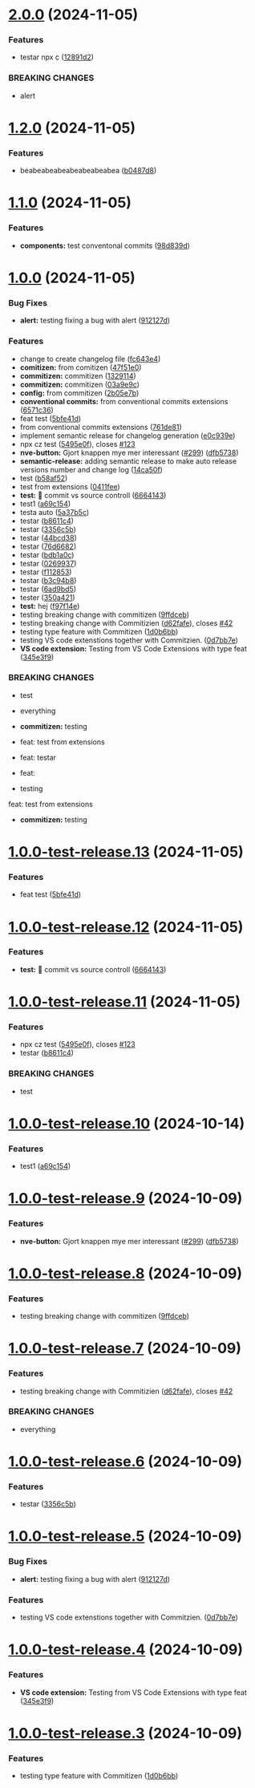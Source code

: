 # [2.0.0](https://github.com/NVE/Designsystem/compare/v1.2.0...v2.0.0) (2024-11-05)


### Features

* testar npx c ([12891d2](https://github.com/NVE/Designsystem/commit/12891d2b0ba85a3fc11a3e9aaeb2406b7e677cee))


### BREAKING CHANGES

* alert

# [1.2.0](https://github.com/NVE/Designsystem/compare/v1.1.0...v1.2.0) (2024-11-05)


### Features

* beabeabeabeabeabeabeabea ([b0487d8](https://github.com/NVE/Designsystem/commit/b0487d89ade9d919ee39f0abe7a2e67bab79fe06))

# [1.1.0](https://github.com/NVE/Designsystem/compare/v1.0.0...v1.1.0) (2024-11-05)


### Features

* **components:** test conventonal commits ([98d839d](https://github.com/NVE/Designsystem/commit/98d839d50083dccafad77de3f478e5b556c451b7))

# [1.0.0](https://github.com/NVE/Designsystem/compare/v0.2.13...v1.0.0) (2024-11-05)


### Bug Fixes

* **alert:** testing fixing a bug with alert ([912127d](https://github.com/NVE/Designsystem/commit/912127da53006d7b72e64c2201cc83f1c1d8efe4))


### Features

* change to create changelog file ([fc643e4](https://github.com/NVE/Designsystem/commit/fc643e4792461c60dd536ce1d73edba850fb6756))
* **comitizen:** from comitizen ([47f51e0](https://github.com/NVE/Designsystem/commit/47f51e03efd9ffacc8f44671f58ec08c11ce379a))
* **commitizen:** commitizen ([1329114](https://github.com/NVE/Designsystem/commit/132911453665af13ad187c3bbb24da8cc417eb90))
* **commitizen:** commitizen ([03a9e9c](https://github.com/NVE/Designsystem/commit/03a9e9cf5f050712fa2c10e55bb3cda20d947f13))
* **config:** from commitizen ([2b05e7b](https://github.com/NVE/Designsystem/commit/2b05e7b880f1bb1675d6fb1d4343676ccd57684e))
* **conventional commits:** from conventional commits extensions ([6571c36](https://github.com/NVE/Designsystem/commit/6571c36c915d11830aae59de68028e8524394f04))
* feat test ([5bfe41d](https://github.com/NVE/Designsystem/commit/5bfe41d42bf8c2fc1cf9bb6059a3e4befd2c2f9a))
* from conventional commits extensions ([761de81](https://github.com/NVE/Designsystem/commit/761de81755205c72387d8a12d7a0a0050f81d9ab))
* implement semantic release for changelog generation ([e0c939e](https://github.com/NVE/Designsystem/commit/e0c939e49e22b0295f19b9b98b2593185ac65a69))
* npx cz test ([5495e0f](https://github.com/NVE/Designsystem/commit/5495e0fd405a26a8e0d3fcc9d73d19b680a3546c)), closes [#123](https://github.com/NVE/Designsystem/issues/123)
* **nve-button:** Gjort knappen mye mer interessant ([#299](https://github.com/NVE/Designsystem/issues/299)) ([dfb5738](https://github.com/NVE/Designsystem/commit/dfb57384115879e72f115d1d6a5ee513edae7ad0))
* **semantic-release:** adding semantic release to make auto release versions number and change log ([14ca50f](https://github.com/NVE/Designsystem/commit/14ca50f9cc34e3c408458e85b94f8c9ce9ae2d72))
* test ([b58af52](https://github.com/NVE/Designsystem/commit/b58af52bce3123e03b5701ab44cbe43ccf10a949))
* test from extensions ([0411fee](https://github.com/NVE/Designsystem/commit/0411fee68d9a5a1f57c1f560b1fca8e8a695d130))
* **test:** :art: commit vs source controll ([6664143](https://github.com/NVE/Designsystem/commit/666414373114f06302657e8bb5d92db4b326415a))
* test1 ([a69c154](https://github.com/NVE/Designsystem/commit/a69c1547f9d5f2b82998f0facff3f425e640e9e7))
* testa auto ([5a37b5c](https://github.com/NVE/Designsystem/commit/5a37b5c53e116b592335a2b7811d39a66a6b797c))
* testar ([b8611c4](https://github.com/NVE/Designsystem/commit/b8611c42a83b1e862cc6d0ae2afd5b3d77a94c2d))
* testar ([3356c5b](https://github.com/NVE/Designsystem/commit/3356c5b9a35f62861fa955a6c83b39a54d0a8306))
* testar ([44bcd38](https://github.com/NVE/Designsystem/commit/44bcd3801b8cc3cd0d49dab5652029c1f5f1c57c))
* testar ([76d6682](https://github.com/NVE/Designsystem/commit/76d6682703b5f5719e9cbd2a7711fea1f24b3508))
* testar ([bdb1a0c](https://github.com/NVE/Designsystem/commit/bdb1a0c00545f04d88d915beeea89c6ca3bac2bf))
* testar ([0269937](https://github.com/NVE/Designsystem/commit/02699372c786cd76ce2687fdeace22028bbcd2f6))
* testar ([f112853](https://github.com/NVE/Designsystem/commit/f112853fd7fbfd0df36de138fbf98a04aeeff15e))
* testar ([b3c94b8](https://github.com/NVE/Designsystem/commit/b3c94b88413f896d0467f3c855509e4a76cb17ed))
* testar ([6ad9bd5](https://github.com/NVE/Designsystem/commit/6ad9bd5e55eb80c56522c949c8e73ef385295ace))
* tester ([350a421](https://github.com/NVE/Designsystem/commit/350a42127b95c84dcca6e7b80b074fcf62f45d47))
* **test:** hej ([f97f14e](https://github.com/NVE/Designsystem/commit/f97f14edb45d314cc0292baad5e14be1e4b47129))
* testing breaking change with commitizen ([9ffdceb](https://github.com/NVE/Designsystem/commit/9ffdceb03f245e1d8466675c5955ca3973fdd322))
* testing breaking change with Commitizien ([d62fafe](https://github.com/NVE/Designsystem/commit/d62fafe0195346b6947b677418ec86d7fb40dbd8)), closes [#42](https://github.com/NVE/Designsystem/issues/42)
* testing type feature with Commitizen ([1d0b6bb](https://github.com/NVE/Designsystem/commit/1d0b6bbcf60cdf45b4503f62ddcf1e67e3011655))
* testing VS code extenstions together with Commitzien. ([0d7bb7e](https://github.com/NVE/Designsystem/commit/0d7bb7eb5cbcccf1056ec87bd44bed7152ade589))
* **VS code extension:** Testing from VS Code Extensions with type feat ([345e3f9](https://github.com/NVE/Designsystem/commit/345e3f9658d5d26f984ad1c58e4544e8d408adcd))


### BREAKING CHANGES

* test
* everything
* **commitizen:** testing

* feat: test from extensions

* feat: testar

* feat:
* testing

feat: test from extensions
* **commitizen:** testing

# [1.0.0-test-release.13](https://github.com/NVE/Designsystem/compare/v1.0.0-test-release.12...v1.0.0-test-release.13) (2024-11-05)


### Features

* feat test ([5bfe41d](https://github.com/NVE/Designsystem/commit/5bfe41d42bf8c2fc1cf9bb6059a3e4befd2c2f9a))

# [1.0.0-test-release.12](https://github.com/NVE/Designsystem/compare/v1.0.0-test-release.11...v1.0.0-test-release.12) (2024-11-05)


### Features

* **test:** :art: commit vs source controll ([6664143](https://github.com/NVE/Designsystem/commit/666414373114f06302657e8bb5d92db4b326415a))

# [1.0.0-test-release.11](https://github.com/NVE/Designsystem/compare/v1.0.0-test-release.10...v1.0.0-test-release.11) (2024-11-05)


### Features

* npx cz test ([5495e0f](https://github.com/NVE/Designsystem/commit/5495e0fd405a26a8e0d3fcc9d73d19b680a3546c)), closes [#123](https://github.com/NVE/Designsystem/issues/123)
* testar ([b8611c4](https://github.com/NVE/Designsystem/commit/b8611c42a83b1e862cc6d0ae2afd5b3d77a94c2d))


### BREAKING CHANGES

* test

# [1.0.0-test-release.10](https://github.com/NVE/Designsystem/compare/v1.0.0-test-release.9...v1.0.0-test-release.10) (2024-10-14)


### Features

* test1 ([a69c154](https://github.com/NVE/Designsystem/commit/a69c1547f9d5f2b82998f0facff3f425e640e9e7))

# [1.0.0-test-release.9](https://github.com/NVE/Designsystem/compare/v1.0.0-test-release.8...v1.0.0-test-release.9) (2024-10-09)


### Features

* **nve-button:** Gjort knappen mye mer interessant ([#299](https://github.com/NVE/Designsystem/issues/299)) ([dfb5738](https://github.com/NVE/Designsystem/commit/dfb57384115879e72f115d1d6a5ee513edae7ad0))

# [1.0.0-test-release.8](https://github.com/NVE/Designsystem/compare/v1.0.0-test-release.7...v1.0.0-test-release.8) (2024-10-09)


### Features

* testing breaking change with commitizen ([9ffdceb](https://github.com/NVE/Designsystem/commit/9ffdceb03f245e1d8466675c5955ca3973fdd322))

# [1.0.0-test-release.7](https://github.com/NVE/Designsystem/compare/v1.0.0-test-release.6...v1.0.0-test-release.7) (2024-10-09)


### Features

* testing breaking change with Commitizien ([d62fafe](https://github.com/NVE/Designsystem/commit/d62fafe0195346b6947b677418ec86d7fb40dbd8)), closes [#42](https://github.com/NVE/Designsystem/issues/42)


### BREAKING CHANGES

* everything

# [1.0.0-test-release.6](https://github.com/NVE/Designsystem/compare/v1.0.0-test-release.5...v1.0.0-test-release.6) (2024-10-09)


### Features

* testar ([3356c5b](https://github.com/NVE/Designsystem/commit/3356c5b9a35f62861fa955a6c83b39a54d0a8306))

# [1.0.0-test-release.5](https://github.com/NVE/Designsystem/compare/v1.0.0-test-release.4...v1.0.0-test-release.5) (2024-10-09)


### Bug Fixes

* **alert:** testing fixing a bug with alert ([912127d](https://github.com/NVE/Designsystem/commit/912127da53006d7b72e64c2201cc83f1c1d8efe4))


### Features

* testing VS code extenstions together with Commitzien. ([0d7bb7e](https://github.com/NVE/Designsystem/commit/0d7bb7eb5cbcccf1056ec87bd44bed7152ade589))

# [1.0.0-test-release.4](https://github.com/NVE/Designsystem/compare/v1.0.0-test-release.3...v1.0.0-test-release.4) (2024-10-09)


### Features

* **VS code extension:** Testing from VS Code Extensions with type feat ([345e3f9](https://github.com/NVE/Designsystem/commit/345e3f9658d5d26f984ad1c58e4544e8d408adcd))

# [1.0.0-test-release.3](https://github.com/NVE/Designsystem/compare/v1.0.0-test-release.2...v1.0.0-test-release.3) (2024-10-09)


### Features

* testing type feature with Commitizen ([1d0b6bb](https://github.com/NVE/Designsystem/commit/1d0b6bbcf60cdf45b4503f62ddcf1e67e3011655))
